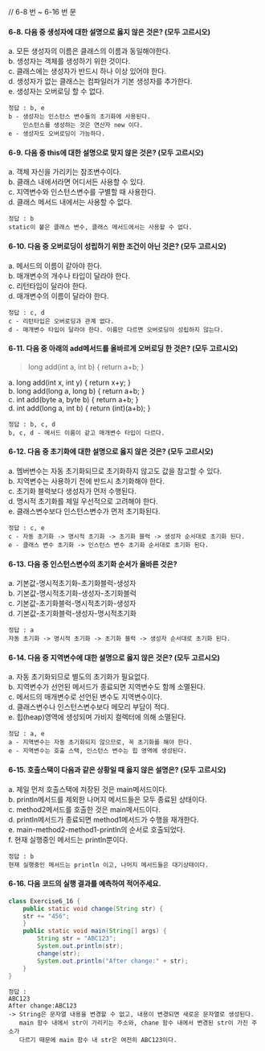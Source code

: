 // 6-8 번 ~ 6-16 번 문 

#### 6-8. 다음 중 생성자에 대한 설명으로 옳지 않은 것은? (모두 고르시오)
a. 모든 생성자의 이름은 클래스의 이름과 동일해야한다.<br>
b. 생성자는 객체를 생성하기 위한 것이다. <br>
c. 클래스에는 생성자가 반드시 하나 이상 있어야 한다. <br>
d. 생성자가 없는 클래스는 컴파일러가 기본 생성자를 추가한다. <br>
e. 생성자는 오버로딩 할 수 없다. <br>

    정답 : b, e
    b - 생성자는 인스턴스 변수들의 초기화에 사용된다. 
        인스턴스를 생성하는 것은 연산자 new 이다.
    e - 생성자도 오버로딩이 가능하다.

#### 6-9. 다음 중 this에 대한 설명으로 맞지 않은 것은? (모두 고르시오)
a. 객체 자신을 가리키는 참조변수이다. <br>
b. 클래스 내에서라면 어디서든 사용할 수 있다. <br>
c. 지역변수와 인스턴스변수를 구별할 때 사용한다. <br>
d. 클래스 메서드 내에서는 사용할 수 없다. <br>

    정답 : b
    static이 붙은 클래스 변수, 클래스 메서드에서는 사용할 수 없다.

#### 6-10. 다음 중 오버로딩이 성립하기 위한 조건이 아닌 것은? (모두 고르시오)
a. 메서드의 이름이 같아야 한다. <br>
b. 매개변수의 개수나 타입이 달라야 한다. <br>
c. 리턴타입이 달라야 한다. <br>
d. 매개변수의 이름이 달라야 한다. <br>

    정답 : c, d
    c - 리턴타입은 오버로딩과 관계 없다.
    d - 매개변수 타입이 달라야 한다. 이름만 다르면 오버로딩이 성립하지 않는다.

#### 6-11. 다음 중 아래의 add메서드를 올바르게 오버로딩 한 것은? (모두 고르시오)
> long add(int a, int b) { return a+b; }

a. long add(int x, int y) { return x+y; } <br>
b. long add(long a, long b) { return a+b; } <br>
c. int add(byte a, byte b) { return a+b; } <br>
d. int add(long a, int b) { return (int)(a+b); } <br>

    정답 : b, c, d
    b, c, d - 메서드 이름이 같고 매개변수 타입이 다르다.

#### 6-12. 다음 중 초기화에 대한 설명으로 옳지 않은 것은? (모두 고르시오)
a. 멤버변수는 자동 초기화되므로 초기화하지 않고도 값을 참고할 수 있다. <br>
b. 지역변수는 사용하기 전에 반드시 초기화해야 한다. <br>
c. 초기화 블럭보다 생성자가 먼저 수행된다. <br>
d. 명시적 초기화를 제일 우선적으로 고려해야 한다. <br>
e. 클래스변수보다 인스턴스변수가 먼저 초기화된다. <br>

    정답 : c, e
    c - 자동 초기화 -> 명시적 초기화 -> 초기화 블럭 -> 생성자 순서대로 초기화 된다.
    e - 클래스 변수 초기화 -> 인스턴스 변수 초기화 순서대로 초기화 된다.

#### 6-13. 다음 중 인스턴스변수의 초기화 순서가 올바른 것은?
a. 기본값-명시적초기화-초기화블럭-생성자 <br>
b. 기본값-명시적초기화-생성자-초기화블럭 <br>
c. 기본값-초기화블럭-명시적초기화-생성자 <br>
d. 기본값-초기화블럭-생성자-명시적초기화 <br>

    정답 : a
    자동 초기화 -> 명시적 초기화 -> 초기화 블럭 -> 생성자 순서대로 초기화 된다.

#### 6-14. 다음 중 지역변수에 대한 설명으로 옳지 않은 것은? (모두 고르시오)
a. 자동 초기화되므로 별도의 초기화가 필요없다. <br>
b. 지역변수가 선언된 메서드가 종료되면 지역변수도 함께 소멸된다. <br>
c. 메서드의 매개변수로 선언된 변수도 지역변수이다. <br>
d. 클래스변수나 인스턴스변수보다 메모리 부담이 적다. <br>
e. 힙(heap)영역에 생성되며 가비지 컬렉터에 의해 소멸된다. <br>

    정답 : a, e
    a - 지역변수는 자동 초기화되지 않으므로, 꼭 초기화를 해야 한다.
    e - 지역변수는 호출 스택, 인스턴스 변수는 힙 영역에 생성된다.

#### 6-15. 호출스택이 다음과 같은 상황일 때 옳지 않은 설명은? (모두 고르시오)
a. 제일 먼저 호출스택에 저장된 것은 main메서드이다. <br>
b. println메서드를 제외한 나머지 메서드들은 모두 종료된 상태이다. <br>
c. method2메서드를 호출한 것은 main메서드이다. <br>
d. println메서드가 종료되면 method1메서드가 수행을 재개한다. <br>
e. main-method2-method1-println의 순서로 호출되었다. <br>
f. 현재 실행중인 메서드는 println뿐이다. <br>

    정답 : b
    현재 실행중인 메서드는 println 이고, 나머지 메서드들은 대기상태이다.

#### 6-16. 다음 코드의 실행 결과를 예측하여 적어주세요.
```java
class Exercise6_16 {
    public static void change(String str) {
    str += "456";
    }
    public static void main(String[] args) {
        String str = "ABC123";
        System.out.println(str);
        change(str);
        System.out.println("After change:" + str);
    }
}
```

    정답 :
    ABC123
    After change:ABC123
    -> String은 문자열 내용을 변경할 수 없고, 내용이 변경되면 새로운 문자열로 생성된다.
       main 함수 내에서 str이 가리키는 주소와, chane 함수 내에서 변경된 str이 가진 주소가
       다르기 때문에 main 함수 내 str은 여전히 ABC123이다.

